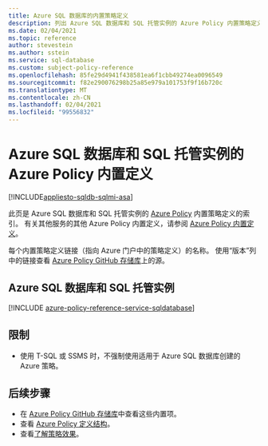 ```yaml
---
title: Azure SQL 数据库的内置策略定义
description: 列出 Azure SQL 数据库和 SQL 托管实例的 Azure Policy 内置策略定义。 这些内置的策略定义提供了管理 Azure 资源的常用方法。
ms.date: 02/04/2021
ms.topic: reference
author: stevestein
ms.author: sstein
ms.service: sql-database
ms.custom: subject-policy-reference
ms.openlocfilehash: 85fe29d4941f438581ea6f1cbb49274ea0096549
ms.sourcegitcommit: f82e290076298b25a85e979a101753f9f16b720c
ms.translationtype: MT
ms.contentlocale: zh-CN
ms.lasthandoff: 02/04/2021
ms.locfileid: "99556832"
---
```

# <a name="azure-policy-built-in-definitions-for-azure-sql-database--sql-managed-instance"></a>Azure SQL 数据库和 SQL 托管实例的 Azure Policy 内置定义
[!INCLUDE[appliesto-sqldb-sqlmi-asa](../includes/appliesto-sqldb-sqlmi-asa.md)]

此页是 Azure SQL 数据库和 SQL 托管实例的 [Azure Policy](../../governance/policy/overview.md) 内置策略定义的索引。 有关其他服务的其他 Azure Policy 内置定义，请参阅 [Azure Policy 内置定义](../../governance/policy/samples/built-in-policies.md)。

每个内置策略定义链接（指向 Azure 门户中的策略定义）的名称。 使用“版本”列中的链接查看 [Azure Policy GitHub 存储库](https://github.com/Azure/azure-policy)上的源。

## <a name="azure-sql-database--sql-managed-instance"></a>Azure SQL 数据库和 SQL 托管实例 

[!INCLUDE [azure-policy-reference-service-sqldatabase](../../../includes/policy/reference/byrp/microsoft.sql.md)]

## <a name="limitations"></a>限制
- 使用 T-SQL 或 SSMS 时，不强制使用适用于 Azure SQL 数据库创建的 Azure 策略。 

## <a name="next-steps"></a>后续步骤

- 在 [Azure Policy GitHub 存储库](https://github.com/Azure/azure-policy)中查看这些内置项。
- 查看 [Azure Policy 定义结构](../../governance/policy/concepts/definition-structure.md)。
- 查看[了解策略效果](../../governance/policy/concepts/effects.md)。
